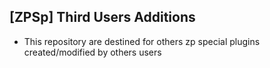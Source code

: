 ## [ZPSp] Third Users Additions
- This repository are destined for others zp special plugins created/modified by others users